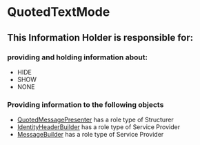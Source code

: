 # QuotedTextMode
## This Information Holder is responsible for:
### providing and holding information about: 
* HIDE
* SHOW
* NONE
### Providing information to the following objects 
* [QuotedMessagePresenter](../Structurers/QuotedMessagePresenter.md) has a role type of Structurer
* [IdentityHeaderBuilder](../ServiceProviders/IdentityHeaderBuilder.md) has a role type of Service Provider
* [MessageBuilder](../ServiceProviders/MessageBuilder.md) has a role type of Service Provider
